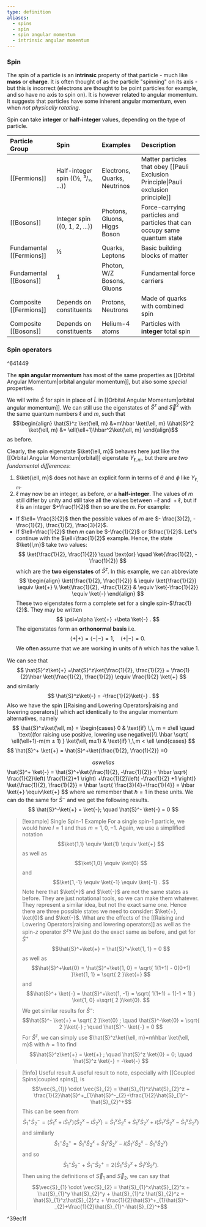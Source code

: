 ```yaml
---
type: definition
aliases:
  - spins
  - spin
  - spin angular momentum
  - intrinsic angular momentum
---
```

### Spin
The spin of a particle is an **intrinsic** property of that particle - much like **mass** or **charge**. 
It is often thought of as the particle "spinning" on its axis - but this is incorrect (electrons are thought to be point particles for example, and so have no axis to spin on). It is however related to angular momentum. It suggests that particles have some inherent angular momentum, even when *not physically rotating*.

Spin can take **integer** or **half-integer** values, depending on the type of particle.

| Particle Group           | Spin                                | Examples                     | Description                                                                         |
| :----------------------- | :---------------------------------- | :--------------------------- | :---------------------------------------------------------------------------------- |
| [[Fermions]]             | Half-integer spin (\(½, ³/₂, ...\)) | Electrons, Quarks, Neutrinos | Matter particles that obey [[Pauli Exclusion Principle\|Pauli exclusion principle]] |
| [[Bosons]]               | Integer spin (\(0, 1, 2, ...\))     | Photons, Gluons, Higgs Boson | Force-carrying particles and particles that can occupy same quantum state           |
| Fundamental [[Fermions]] | ½                                   | Quarks, Leptons              | Basic building blocks of matter                                                     |
| Fundamental [[Bosons]]   | 1                                   | Photon, W/Z Bosons, Gluons   | Fundamental force carriers                                                          |
| Composite [[Fermions]]   | Depends on constituents             | Protons, Neutrons            | Made of quarks with combined spin                                                   |
| Composite [[Bosons]]     | Depends on constituents             | Helium-4 atoms               | Particles with **integer** total spin                                               |
### Spin operators

^641449

The **spin angular momentum** has most of the same properties as [[Orbital Angular Momentum|orbital angular momentum]], but also some *special* properties.

We will write $\hat{S}$ for spin in place of $\hat{L}$ in [[Orbital Angular Momentum|orbital angular momentum]]. We can still use the eigenstates of $\hat{S}^z$ and $\vec{S}^2$ with the same quantum numbers $\ell$ and $m$, such that $$\begin{align} \hat{S}^z \ket{\ell, m} &=m\hbar \ket{\ell, m} \\\hat{S}^2 \ket{\ell, m} &= \ell(\ell+1)\hbar^2\ket{\ell, m} 
 \end{align}$$ as before.

Clearly, the spin eigenstate $\ket{\ell, m}$ behaves here just like the [[Orbital Angular Momentum|orbital]] eigenstate $Y_{\ell, m}$, but there are *two fundamental differences*:
1. $\ket{\ell, m}$ does not have an explicit form in terms of $\theta$ and $\phi$ like $Y_{\ell, m}$. 
2. $\ell$ may now be an integer, as before, *or* a **half-integer**.
The values of $m$ still differ by unity and still take all the values between $-\ell$ and ${} +\ell$, but if $\ell$ is an integer $+\frac{1}{2}$ then so are the $m$. For example:
- If $\ell= \frac{3}{2}$ then the possible values of $m$ are $- \frac{3}{2}, -\frac{1}{2}, \frac{1}{2}, \frac{3}{2}$.
- If $\ell=\frac{1}{2}$ then $m$ can be $-\frac{1}{2}$ or $\frac{1}{2}$.
Let's continue with the $\ell=\frac{1}{2}$ example. Hence, the state $\ket{l,m}$ take two values:
$$
\ket{\frac{1}{2}, \frac{1}{2}} \quad \text{or} \quad \ket{\frac{1}{2}, -\frac{1}{2}}
$$
which are the **two eigenstates** of $\hat{S}^z$. In this example, we can abbreviate
$$
\begin{align}
\ket{\frac{1}{2}, \frac{1}{2}}  & \equiv \ket{\frac{1}{2}} \equiv \ket{+}   \\
\ket{\frac{1}{2}, -\frac{1}{2}}  & \equiv \ket{-\frac{1}{2}} \equiv \ket{-} 
\end{align}
$$
These two eigenstates form a complete set for a single spin-$\frac{1}{2}$. They may be written
$$
\psi=\alpha \ket{+} +\beta \ket{-} .
$$
The eigenstates form an **orthonormal basis** i.e.
$$
\langle{+}|{+}\rangle = \langle{-}|{-}\rangle = 1, \quad \langle{+}|{-}\rangle=0.
$$
We often assume that we are working in units of $\hbar$ which has the value $1$. 

We can see that
$$
\hat{S}^z\ket{+} =\hat{S}^z\ket{\frac{1}{2}, \frac{1}{2}} = \frac{1}{2}\hbar \ket{\frac{1}{2}, \frac{1}{2}} \equiv \frac{1}{2} \ket{+}
$$
and similarly
$$
\hat{S}^z\ket{-} = -\frac{1}{2}\ket{-} .
$$
Also we have the spin [[Raising and Lowering Operators|raising and lowering operators]] which act identically to the angular momentum alternatives, namely
$$
\hat{S}^±\ket{\ell, m}  = \begin{cases}
0 & \text{if} \,\, m = ±\ell \quad \text{(for raising use positive, lowering use negative)}\\
\hbar \sqrt{ \ell(\ell+1)-m(m ± 1) } \ket{\ell, m±1} & \text{if} \,\,m < \ell
\end{cases}  
$$
$$
\hat{S}^+ \ket{+} = \hat{S}^+\ket{\frac{1}{2}, \frac{1}{2}} =0

$$
as well as 
$$
\hat{S}^+ \ket{-} = \hat{S}^+\ket{\frac{1}{2}, -\frac{1}{2}} = \hbar \sqrt{ \frac{1}{2}\left( \frac{1}{2}+1 \right) +\frac{1}{2}\left( -\frac{1}{2} +1 \right)} \ket{\frac{1}{2}, \frac{1}{2}} = \hbar \sqrt{ \frac{3}{4}+\frac{1}{4}} = \hbar \ket{+} \equiv\ket{+} 
$$
where we remember that $\hbar=1$ in these units.
We can do the same for $\hat{S}^-$ and we get the following results.
$$
\hat{S}^-\ket{+} = \ket{-}; \quad \hat{S}^- \ket{-} = 0
$$

>[!example] Single Spin-1 Example
> For a single spin-1 particle, we would have $l=1$ and thus $m=1,0,-1$. Again, we use a simplified notation
> $$\ket{1,1} \equiv \ket{1} \equiv \ket{+} $$
> as well as 
> $$\ket{1,0} \equiv \ket{0} $$
> and 
> $$\ket{1,-1} \equiv \ket{-1} \equiv \ket{-1} .  $$
> Note here that $\ket{+}$ and $\ket{-}$ are not the same states as before. They are just notational tools, so we can make them whatever. They represent a similar idea, but not the exact same one.
> Hence there are three possible states we need to consider: $\ket{+}, \ket{0}$ and $\ket{-}$.
> What are the effects of the [[Raising and Lowering Operators|raising and lowering operators]] as well as the spin-$z$ operator $S^z$?
> We just do the exact same as before, and get for $\hat{S}^+$
> $$\hat{S}^+\ket{+} = \hat{S}^+\ket{1, 1} = 0  $$
> as well as 
> $$\hat{S}^+\ket{0} = \hat{S}^+\ket{1, 0} = \sqrt{ 1(1+1) - 0(0+1) }\ket{1, 1} = \sqrt{ 2 }\ket{+}    $$
> and 
> $$\hat{S}^+ \ket{-} = \hat{S}^+\ket{1, -1} = \sqrt{ 1(1+1) + 1(-1 + 1) } \ket{1, 0} =\sqrt{ 2 }\ket{0}. $$
> We get similar results for $\hat{S}^-$:
> $$\hat{S}^- \ket{+} = \sqrt{ 2 }\ket{0} ; \quad \hat{S}^-\ket{0} = \sqrt{ 2 }\ket{-} ; \quad \hat{S}^- \ket{-} = 0 $$
> For $\hat{S}^z$, we can simply use $\hat{S}^z\ket{\ell, m}=m\hbar \ket{\ell, m}$ with $\hbar=1$ to find
> $$\hat{S}^z\ket{+} = \ket{+} ; \quad \hat{S}^z \ket{0} = 0; \quad \hat{S}^z \ket{-} = -\ket{-} $$

>[!info] Useful result
>A useful result to note, especially with [[Coupled Spins|coupled spins]], is
>$$\vec{S_{1}} \cdot \vec{S}_{2} = \hat{S}_{1}^z\hat{S}_{2}^z + \frac{1}{2}\hat{S}^+_{1}\hat{S}^-_{2}+\frac{1}{2}\hat{S}_{1}^-\hat{S}_{2}^+$$
>This can be seen from 
>$$\hat{S}_{1}^+\hat{S}_{2}^- = (\hat{S}_{1}^x+i\hat{S}_{1}^y)(\hat{S}_{2}^x-i\hat{S}_{2}^y) = \hat{S}_{1}^x\hat{S}_{2}^x+\hat{S}_{1}^y\hat{S}_{2}^y + i(\hat{S}_{1}^y\hat{S}_{2}^x-\hat{S}_{1}^x\hat{S}_{2}^y)$$
>and similarly 
>$$\hat{S}_{1}^-\hat{S}_{2}^+ = \hat{S}_{1}^x\hat{S}_{2}^x+\hat{S}_{1}^y\hat{S}_{2}^y - i(\hat{S}_{1}^y\hat{S}_{2}^x-\hat{S}_{1}^x\hat{S}_{2}^y)$$
>and so 
>$$\hat{S}_{1}^+\hat{S}^-_{2}+\hat{S}_{1}^-\hat{S}_{2}^+ = 2(\hat{S}_{1}^x\hat{S}_{2}^x+\hat{S}_{1}^y\hat{S}_{2}^y).$$
>Then using the definitions of $\vec{S}_{1}$ and $\vec{S}_{2}$, we can say that 
>$$\vec{S}_{1} \cdot \vec{S}_{2} = \hat{S}_{1}^x\hat{S}_{2}^x + \hat{S}_{1}^y \hat{S}_{2}^y + \hat{S}_{1}^z \hat{S}_{2}^z = \hat{S}_{1}^z\hat{S}_{2}^z + \frac{1}{2}\hat{S}^+_{1}\hat{S}^-_{2}+\frac{1}{2}\hat{S}_{1}^-\hat{S}_{2}^+$$

^39ec1f

